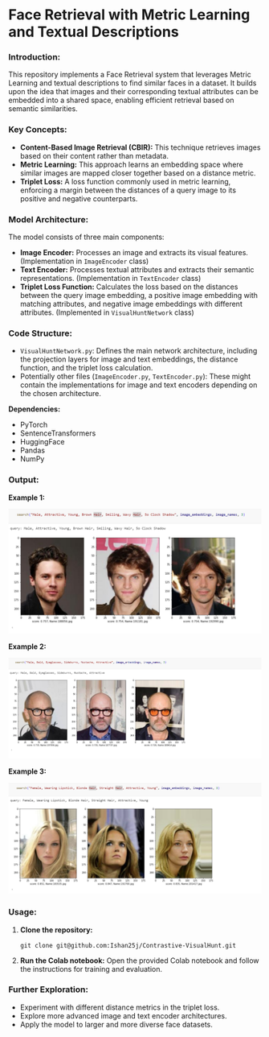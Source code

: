 # Face Retrieval with Metric Learning and Textual Descriptions

### **Introduction:**

This repository implements a Face Retrieval system that leverages Metric Learning and textual descriptions to find similar faces in a dataset. It builds upon the idea that images and their corresponding textual attributes can be embedded into a shared space, enabling efficient retrieval based on semantic similarities.

### **Key Concepts:**

* **Content-Based Image Retrieval (CBIR):** This technique retrieves images based on their content rather than metadata.
* **Metric Learning:** This approach learns an embedding space where similar images are mapped closer together based on a distance metric.
* **Triplet Loss:** A loss function commonly used in metric learning, enforcing a margin between the distances of a query image to its positive and negative counterparts.

### **Model Architecture:**

The model consists of three main components:

* **Image Encoder:** Processes an image and extracts its visual features. (Implementation in `ImageEncoder` class)
* **Text Encoder:** Processes textual attributes and extracts their semantic representations. (Implementation in `TextEncoder` class)
* **Triplet Loss Function:** Calculates the loss based on the distances between the query image embedding, a positive image embedding with matching attributes, and negative image embeddings with different attributes. (Implemented in `VisualHuntNetwork` class)

### **Code Structure:**

* `VisualHuntNetwork.py`: Defines the main network architecture, including the projection layers for image and text embeddings, the distance function, and the triplet loss calculation.
* Potentially other files (`ImageEncoder.py`, `TextEncoder.py`): These might contain the implementations for image and text encoders depending on the chosen architecture.

**Dependencies:**

* PyTorch
* SentenceTransformers
* HuggingFace
* Pandas
* NumPy

### **Output**:

**Example 1:**

![1721683970141](image/README/1721683970141.png)

**Example 2:**

![1721683978284](image/README/1721683978284.png)

**Example 3:**

![1721683987200](image/README/1721683987200.png)

### **Usage:**

1. **Clone the repository:**

   ```
   git clone git@github.com:Ishan25j/Contrastive-VisualHunt.git
   ```
2. **Run the Colab notebook:** Open the provided Colab notebook and follow the instructions for training and evaluation.

### **Further Exploration:**

* Experiment with different distance metrics in the triplet loss.
* Explore more advanced image and text encoder architectures.
* Apply the model to larger and more diverse face datasets.
